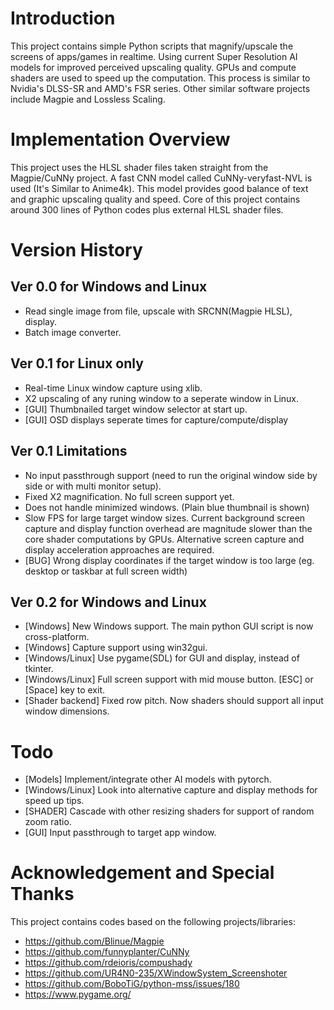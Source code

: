 # Introduction
This project contains simple Python scripts that magnify/upscale the screens of apps/games in realtime. 
Using current Super Resolution AI models for improved perceived upscaling quality.
GPUs and compute shaders are used to speed up the computation.
This process is similar to Nvidia's DLSS-SR and AMD's FSR series.
Other similar software projects include Magpie and Lossless Scaling.

# Implementation Overview
This project uses the HLSL shader files taken straight from the Magpie/CuNNy project.
A fast CNN model called CuNNy-veryfast-NVL is used (It's Similar to Anime4k).
This model provides good balance of text and graphic upscaling quality and speed.
Core of this project contains around 300 lines of Python codes plus external HLSL shader files.

# Version History
## Ver 0.0 for Windows and Linux
- Read single image from file, upscale with SRCNN(Magpie HLSL), display.
- Batch image converter.

## Ver 0.1 for Linux only
- Real-time Linux window capture using xlib.
- X2 upscaling of any runing window to a seperate window in Linux.
- [GUI] Thumbnailed target window selector at start up.
- [GUI] OSD displays seperate times for capture/compute/display

## Ver 0.1 Limitations
- No input passthrough support (need to run the original window side by side or with multi monitor setup).
- Fixed X2 magnification. No full screen support yet.
- Does not handle minimized windows. (Plain blue thumbnail is shown)
- Slow FPS for large target window sizes. 
Current background screen capture and display function overhead are magnitude slower than the core shader computations by GPUs.
Alternative screen capture and display acceleration approaches are required.
- [BUG] Wrong display coordinates if the target window is too large (eg. desktop or taskbar at full screen width)

## Ver 0.2 for Windows and Linux
- [Windows] New Windows support. The main python GUI script is now cross-platform.
- [Windows] Capture support using win32gui.
- [Windows/Linux] Use pygame(SDL) for GUI and display, instead of tkinter.
- [Windows/Linux] Full screen support with mid mouse button. [ESC] or [Space] key to exit.
- [Shader backend] Fixed row pitch. Now shaders should support all input window dimensions.

# Todo
- [Models] Implement/integrate other AI models with pytorch.
- [Windows/Linux] Look into alternative capture and display methods for speed up tips.
- [SHADER] Cascade with other resizing shaders for support of random zoom ratio.
- [GUI] Input passthrough to target app window.

# Acknowledgement and Special Thanks
This project contains codes based on the following projects/libraries:
- https://github.com/Blinue/Magpie
- https://github.com/funnyplanter/CuNNy
- https://github.com/rdeioris/compushady
- https://github.com/UR4N0-235/XWindowSystem_Screenshoter
- https://github.com/BoboTiG/python-mss/issues/180
- https://www.pygame.org/
